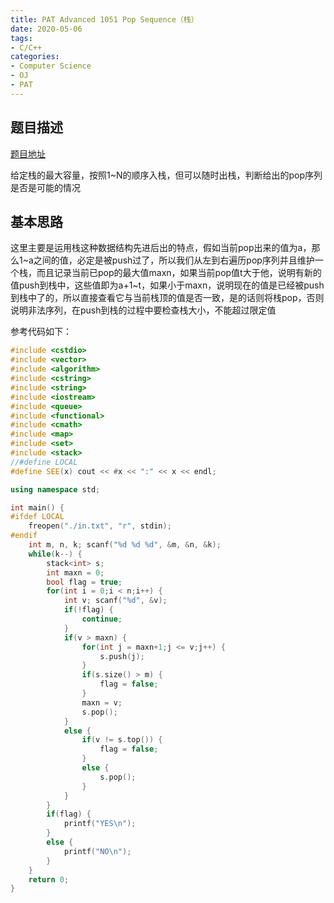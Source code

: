 ```yaml
---
title: PAT Advanced 1051 Pop Sequence（栈）
date: 2020-05-06
tags:
- C/C++
categories:
- Computer Science
- OJ
- PAT
---
```


## 题目描述

[题目地址](https://pintia.cn/problem-sets/994805342720868352/problems/994805427332562944)

给定栈的最大容量，按照1\~N的顺序入栈，但可以随时出栈，判断给出的pop序列是否是可能的情况

<!-- more -->

## 基本思路

这里主要是运用栈这种数据结构先进后出的特点，假如当前pop出来的值为a，那么1\~a之间的值，必定是被push过了，所以我们从左到右遍历pop序列并且维护一个栈，而且记录当前已pop的最大值maxn，如果当前pop值t大于他，说明有新的值push到栈中，这些值即为a+1\~t，如果小于maxn，说明现在的值是已经被push到栈中了的，所以直接查看它与当前栈顶的值是否一致，是的话则将栈pop，否则说明非法序列，在push到栈的过程中要检查栈大小，不能超过限定值

参考代码如下：

```cpp
#include <cstdio>
#include <vector>
#include <algorithm>
#include <cstring>
#include <string>
#include <iostream>
#include <queue>
#include <functional>
#include <cmath>
#include <map>
#include <set>
#include <stack>
//#define LOCAL
#define SEE(x) cout << #x << ":" << x << endl;

using namespace std;

int main() {
#ifdef LOCAL
    freopen("./in.txt", "r", stdin);
#endif
    int m, n, k; scanf("%d %d %d", &m, &n, &k);
    while(k--) {
        stack<int> s;
        int maxn = 0;
        bool flag = true;
        for(int i = 0;i < n;i++) {
            int v; scanf("%d", &v);
            if(!flag) {
                continue;
            }
            if(v > maxn) {
                for(int j = maxn+1;j <= v;j++) {
                    s.push(j);
                }
                if(s.size() > m) {
                    flag = false;
                }
                maxn = v;
                s.pop();
            }
            else {
                if(v != s.top()) {
                    flag = false;
                }
                else {
                    s.pop();
                }
            }
        }
        if(flag) {
            printf("YES\n");
        }
        else {
            printf("NO\n");
        }
    }
    return 0;
}
```

